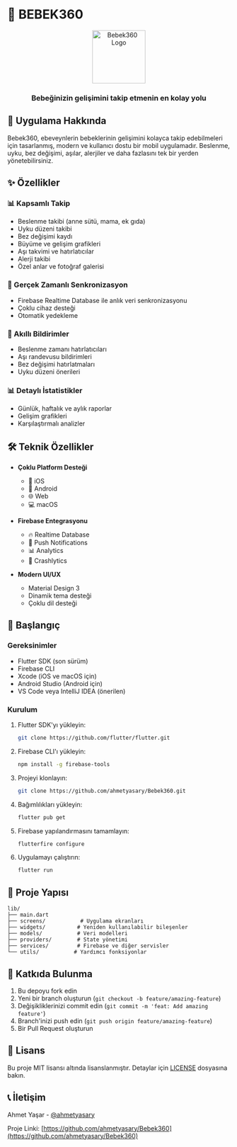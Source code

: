 # 👶 BEBEK360

<div align="center">
  <img src="assets/icons/app_icon.png" alt="Bebek360 Logo" width="120"/>
  <h3>Bebeğinizin gelişimini takip etmenin en kolay yolu</h3>
</div>

## 📱 Uygulama Hakkında

Bebek360, ebeveynlerin bebeklerinin gelişimini kolayca takip edebilmeleri için tasarlanmış, modern ve kullanıcı dostu bir mobil uygulamadır. Beslenme, uyku, bez değişimi, aşılar, alerjiler ve daha fazlasını tek bir yerden yönetebilirsiniz.

## ✨ Özellikler

### 📊 Kapsamlı Takip
- Beslenme takibi (anne sütü, mama, ek gıda)
- Uyku düzeni takibi
- Bez değişimi kaydı
- Büyüme ve gelişim grafikleri
- Aşı takvimi ve hatırlatıcılar
- Alerji takibi
- Özel anlar ve fotoğraf galerisi

### 🔄 Gerçek Zamanlı Senkronizasyon
- Firebase Realtime Database ile anlık veri senkronizasyonu
- Çoklu cihaz desteği
- Otomatik yedekleme

### 🔔 Akıllı Bildirimler
- Beslenme zamanı hatırlatıcıları
- Aşı randevusu bildirimleri
- Bez değişimi hatırlatmaları
- Uyku düzeni önerileri

### 📊 Detaylı İstatistikler
- Günlük, haftalık ve aylık raporlar
- Gelişim grafikleri
- Karşılaştırmalı analizler

## 🛠 Teknik Özellikler

- **Çoklu Platform Desteği**
  - 📱 iOS
  - 🤖 Android
  - 🌐 Web
  - 💻 macOS

- **Firebase Entegrasyonu**
  - 🔥 Realtime Database
  - 📨 Push Notifications
  - 📊 Analytics
  - 🐛 Crashlytics

- **Modern UI/UX**
  - Material Design 3
  - Dinamik tema desteği
  - Çoklu dil desteği

## 🚀 Başlangıç

### Gereksinimler

- Flutter SDK (son sürüm)
- Firebase CLI
- Xcode (iOS ve macOS için)
- Android Studio (Android için)
- VS Code veya IntelliJ IDEA (önerilen)

### Kurulum

1. Flutter SDK'yı yükleyin:
   ```bash
   git clone https://github.com/flutter/flutter.git
   ```

2. Firebase CLI'ı yükleyin:
   ```bash
   npm install -g firebase-tools
   ```

3. Projeyi klonlayın:
   ```bash
   git clone https://github.com/ahmetyasary/Bebek360.git
   ```

4. Bağımlılıkları yükleyin:
   ```bash
   flutter pub get
   ```

5. Firebase yapılandırmasını tamamlayın:
   ```bash
   flutterfire configure
   ```

6. Uygulamayı çalıştırın:
   ```bash
   flutter run
   ```

## 📁 Proje Yapısı

```
lib/
├── main.dart
├── screens/           # Uygulama ekranları
├── widgets/          # Yeniden kullanılabilir bileşenler
├── models/           # Veri modelleri
├── providers/        # State yönetimi
├── services/         # Firebase ve diğer servisler
└── utils/           # Yardımcı fonksiyonlar
```

## 🤝 Katkıda Bulunma

1. Bu depoyu fork edin
2. Yeni bir branch oluşturun (`git checkout -b feature/amazing-feature`)
3. Değişikliklerinizi commit edin (`git commit -m 'feat: Add amazing feature'`)
4. Branch'inizi push edin (`git push origin feature/amazing-feature`)
5. Bir Pull Request oluşturun

## 📝 Lisans

Bu proje MIT lisansı altında lisanslanmıştır. Detaylar için [LICENSE](LICENSE) dosyasına bakın.

## 📞 İletişim

Ahmet Yaşar - [@ahmetyasary](https://github.com/ahmetyasary)

Proje Linki: [https://github.com/ahmetyasary/Bebek360](https://github.com/ahmetyasary/Bebek360)
